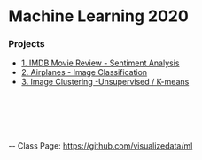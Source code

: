# Machine Learning 2020

### Projects

- [1. IMDB Movie Review - Sentiment Analysis](/1.MovieReview_NLP_Supervised) <br>
- [2. Airplanes - Image Classification](/2.AirplaneImageClassification_Supervised) <br>
- [3. Image Clustering -Unsupervised / K-means](/3.Clustering) <br>


<br><br><br><br><br>
--  Class Page: https://github.com/visualizedata/ml 
